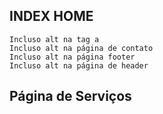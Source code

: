 ## INDEX HOME 

    Incluso alt na tag a
    Incluso alt na página de contato
    Incluso alt na página footer
    Incluso alt na página de header

## Página de Serviços


